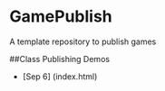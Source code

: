# GamePublish
A template repository to publish games

##Class Publishing Demos
  -  [Sep 6] (index.html)
  
